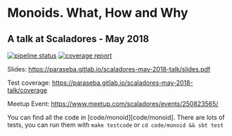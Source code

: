 # Monoids. What, How and Why

## A talk at Scaladores -  May 2018

[![pipeline status](https://gitlab.com/paraseba/scaladores-may-2018-talk/badges/master/pipeline.svg)](https://gitlab.com/paraseba/scaladores-may-2018-talk/commits/master)
[![coverage report](https://gitlab.com/paraseba/scaladores-may-2018-talk/badges/master/coverage.svg)](https://gitlab.com/paraseba/scaladores-may-2018-talk/commits/master)

Slides: https://paraseba.gitlab.io/scaladores-may-2018-talk/slides.pdf

Test coverage: https://paraseba.gitlab.io/scaladores-may-2018-talk/coverage

Meetup Event: https://www.meetup.com/scaladores/events/250823565/

You can find all the code in [code/monoid][code/monoid]. There are lots of tests,
you can run them with `make testcode` or `cd code/monoid && sbt test`


